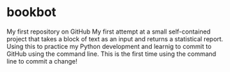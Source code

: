 # bookbot
My first repository on GitHub
My first attempt at a small self-contained project that takes a block of text as an input and returns a statistical report. Using this to practice my Python development and learnig to commit to GitHub using the command line. 
This is the first time using the command line to commit a change!